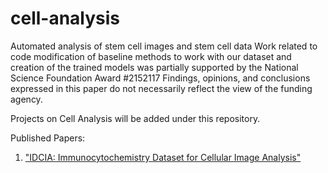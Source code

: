 # cell-analysis
Automated analysis of stem cell images and stem cell data
Work related to code modification of baseline methods to work with our dataset and creation of the trained models was partially supported by the National Science Foundation Award #2152117
Findings, opinions, and conclusions expressed in this paper do not necessarily reflect the view of the funding agency.

Projects on Cell Analysis will be added under this repository.

Published Papers:
1. ["IDCIA: Immunocytochemistry Dataset for Cellular Image Analysis"](https://github.com/ISU-NRT-D4/cell-analysis/tree/main/IDCIA)
